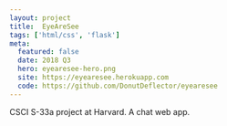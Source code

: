 ```yaml
---
layout: project
title:  EyeAreSee
tags: ['html/css', 'flask']
meta:
  featured: false
  date: 2018 Q3
  hero: eyearesee-hero.png
  site: https://eyearesee.herokuapp.com
  code: https://github.com/DonutDeflector/eyearesee
---
```


CSCI S-33a project at Harvard. A chat web app.